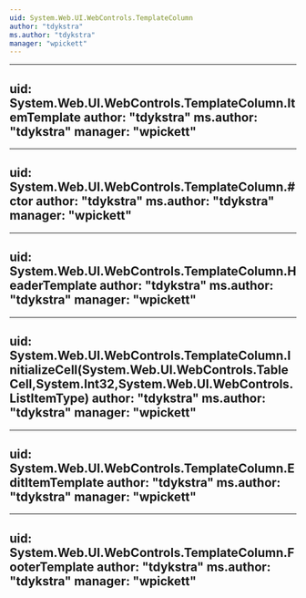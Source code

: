 ```yaml
---
uid: System.Web.UI.WebControls.TemplateColumn
author: "tdykstra"
ms.author: "tdykstra"
manager: "wpickett"
---
```


---
uid: System.Web.UI.WebControls.TemplateColumn.ItemTemplate
author: "tdykstra"
ms.author: "tdykstra"
manager: "wpickett"
---

---
uid: System.Web.UI.WebControls.TemplateColumn.#ctor
author: "tdykstra"
ms.author: "tdykstra"
manager: "wpickett"
---

---
uid: System.Web.UI.WebControls.TemplateColumn.HeaderTemplate
author: "tdykstra"
ms.author: "tdykstra"
manager: "wpickett"
---

---
uid: System.Web.UI.WebControls.TemplateColumn.InitializeCell(System.Web.UI.WebControls.TableCell,System.Int32,System.Web.UI.WebControls.ListItemType)
author: "tdykstra"
ms.author: "tdykstra"
manager: "wpickett"
---

---
uid: System.Web.UI.WebControls.TemplateColumn.EditItemTemplate
author: "tdykstra"
ms.author: "tdykstra"
manager: "wpickett"
---

---
uid: System.Web.UI.WebControls.TemplateColumn.FooterTemplate
author: "tdykstra"
ms.author: "tdykstra"
manager: "wpickett"
---
